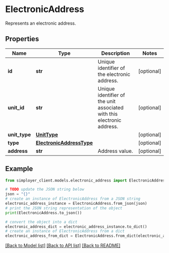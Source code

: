 # ElectronicAddress

Represents an electronic address.

## Properties

Name | Type | Description | Notes
------------ | ------------- | ------------- | -------------
**id** | **str** | Unique identifier of the electronic address. | [optional] 
**unit_id** | **str** | Unique identifier of the unit associated with this electronic address. | [optional] 
**unit_type** | [**UnitType**](UnitType.md) |  | [optional] 
**type** | [**ElectronicAddressType**](ElectronicAddressType.md) |  | [optional] 
**address** | **str** | Address value. | [optional] 

## Example

```python
from simployer_client.models.electronic_address import ElectronicAddress

# TODO update the JSON string below
json = "{}"
# create an instance of ElectronicAddress from a JSON string
electronic_address_instance = ElectronicAddress.from_json(json)
# print the JSON string representation of the object
print(ElectronicAddress.to_json())

# convert the object into a dict
electronic_address_dict = electronic_address_instance.to_dict()
# create an instance of ElectronicAddress from a dict
electronic_address_from_dict = ElectronicAddress.from_dict(electronic_address_dict)
```
[[Back to Model list]](../README.md#documentation-for-models) [[Back to API list]](../README.md#documentation-for-api-endpoints) [[Back to README]](../README.md)


